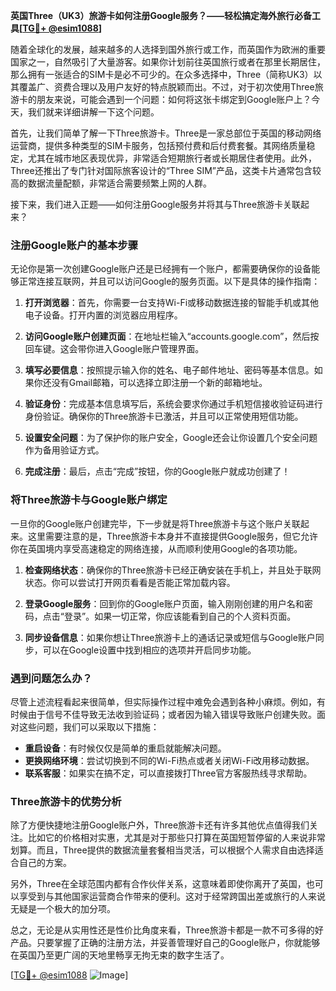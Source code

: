**英国Three（UK3）旅游卡如何注册Google服务？——轻松搞定海外旅行必备工具[[TG💪+ @esim1088](https://t.me/s/esim1088)]**

随着全球化的发展，越来越多的人选择到国外旅行或工作，而英国作为欧洲的重要国家之一，自然吸引了大量游客。如果你计划前往英国旅行或者在那里长期居住，那么拥有一张适合的SIM卡是必不可少的。在众多选择中，Three（简称UK3）以其覆盖广、资费合理以及用户友好的特点脱颖而出。不过，对于初次使用Three旅游卡的朋友来说，可能会遇到一个问题：如何将这张卡绑定到Google账户上？今天，我们就来详细讲解一下这个问题。

首先，让我们简单了解一下Three旅游卡。Three是一家总部位于英国的移动网络运营商，提供多种类型的SIM卡服务，包括预付费和后付费套餐。其网络质量稳定，尤其在城市地区表现优异，非常适合短期旅行者或长期居住者使用。此外，Three还推出了专门针对国际旅客设计的“Three SIM”产品，这类卡片通常包含较高的数据流量配额，非常适合需要频繁上网的人群。

接下来，我们进入正题——如何注册Google服务并将其与Three旅游卡关联起来？

### 注册Google账户的基本步骤

无论你是第一次创建Google账户还是已经拥有一个账户，都需要确保你的设备能够正常连接互联网，并且可以访问Google的服务页面。以下是具体的操作指南：

1. **打开浏览器**：首先，你需要一台支持Wi-Fi或移动数据连接的智能手机或其他电子设备。打开内置的浏览器应用程序。
   
2. **访问Google账户创建页面**：在地址栏输入“accounts.google.com”，然后按回车键。这会带你进入Google账户管理界面。

3. **填写必要信息**：按照提示输入你的姓名、电子邮件地址、密码等基本信息。如果你还没有Gmail邮箱，可以选择立即注册一个新的邮箱地址。

4. **验证身份**：完成基本信息填写后，系统会要求你通过手机短信接收验证码进行身份验证。确保你的Three旅游卡已激活，并且可以正常使用短信功能。

5. **设置安全问题**：为了保护你的账户安全，Google还会让你设置几个安全问题作为备用验证方式。

6. **完成注册**：最后，点击“完成”按钮，你的Google账户就成功创建了！

### 将Three旅游卡与Google账户绑定

一旦你的Google账户创建完毕，下一步就是将Three旅游卡与这个账户关联起来。这里需要注意的是，Three旅游卡本身并不直接提供Google服务，但它允许你在英国境内享受高速稳定的网络连接，从而顺利使用Google的各项功能。

1. **检查网络状态**：确保你的Three旅游卡已经正确安装在手机上，并且处于联网状态。你可以尝试打开网页看看是否能正常加载内容。

2. **登录Google服务**：回到你的Google账户页面，输入刚刚创建的用户名和密码，点击“登录”。如果一切正常，你应该能看到自己的个人资料页面。

3. **同步设备信息**：如果你想让Three旅游卡上的通话记录或短信与Google账户同步，可以在Google设置中找到相应的选项并开启同步功能。

### 遇到问题怎么办？

尽管上述流程看起来很简单，但实际操作过程中难免会遇到各种小麻烦。例如，有时候由于信号不佳导致无法收到验证码；或者因为输入错误导致账户创建失败。面对这些问题，我们可以采取以下措施：

- **重启设备**：有时候仅仅是简单的重启就能解决问题。
- **更换网络环境**：尝试切换到不同的Wi-Fi热点或者关闭Wi-Fi改用移动数据。
- **联系客服**：如果实在搞不定，可以直接拨打Three官方客服热线寻求帮助。

### Three旅游卡的优势分析

除了方便快捷地注册Google账户外，Three旅游卡还有许多其他优点值得我们关注。比如它的价格相对实惠，尤其是对于那些只打算在英国短暂停留的人来说非常划算。而且，Three提供的数据流量套餐相当灵活，可以根据个人需求自由选择适合自己的方案。

另外，Three在全球范围内都有合作伙伴关系，这意味着即使你离开了英国，也可以享受到与其他国家运营商合作带来的便利。这对于经常跨国出差或旅行的人来说无疑是一个极大的加分项。

总之，无论是从实用性还是性价比角度来看，Three旅游卡都是一款不可多得的好产品。只要掌握了正确的注册方法，并妥善管理好自己的Google账户，你就能够在英国乃至更广阔的天地里畅享无拘无束的数字生活了。

[[TG💪+ @esim1088](https://t.me/s/esim1088) ![Image](https://i.postimg.cc/4NQfJmqS/Snipaste-2025-05-13-00-14-12.png)]